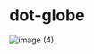 # dot-globe
![image (4)](https://github.com/inventhq/dot-globe/assets/69051988/44fd8847-66ea-43ca-84dd-1865a6ddb53b)
